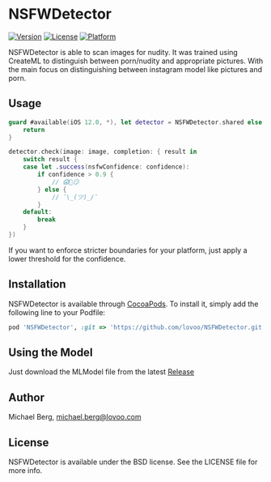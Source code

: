 # NSFWDetector

[![Version](https://img.shields.io/cocoapods/v/NSFWDetector.svg?style=flat)](https://cocoapods.org/pods/NSFWDetector)
[![License](https://img.shields.io/cocoapods/l/NSFWDetector.svg?style=flat)](https://cocoapods.org/pods/NSFWDetector)
[![Platform](https://img.shields.io/cocoapods/p/NSFWDetector.svg?style=flat)](https://cocoapods.org/pods/NSFWDetector)

NSFWDetector is able to scan images for nudity. It was trained using CreateML to distinguish between porn/nudity and appropriate pictures. With the main focus on distinguishing between instagram model like pictures and porn.

## Usage

```swift
guard #available(iOS 12.0, *), let detector = NSFWDetector.shared else {
    return
}

detector.check(image: image, completion: { result in
    switch result {
    case let .success(nsfwConfidence: confidence):
        if confidence > 0.9 {
            // 😱🙈😏
        } else {
            // ¯\_(ツ)_/¯
        }
    default:
        break
    }
})
```

If you want to enforce stricter boundaries for your platform, just apply a lower threshold for the confidence.

## Installation

NSFWDetector is available through [CocoaPods](https://cocoapods.org). To install
it, simply add the following line to your Podfile:

```ruby
pod 'NSFWDetector', :git => 'https://github.com/lovoo/NSFWDetector.git'
```

## Using the Model

Just download the MLModel file from the latest [Release](https://github.com/lovoo/NSFWDetector/releases)

## Author

Michael Berg, michael.berg@lovoo.com

## License

NSFWDetector is available under the BSD license. See the LICENSE file for more info.
